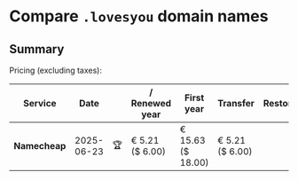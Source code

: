 # Compare `.lovesyou` domain names

## Summary

Pricing (excluding taxes):

| Service | Date |  | / Renewed year | First year | Transfer | Restoration |
|--|--|--|--|--|--|--|
| **Namecheap** | 2025-06-23 | 🏆 | € 5.21<br>($ 6.00) | € 15.63<br>($ 18.00) | € 5.21<br>($ 6.00) |  |

